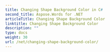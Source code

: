 ```yaml
---
title: Changing Shape Background Color in C#
second_title: Aspose.Words for .NET
articleTitle: Changing Shape Background Color
linktitle: Changing Shape Background Color
description: ""
type: docs
weight: 30
url: /net/changing-shape-background-color/
---
```


